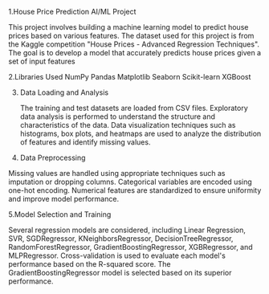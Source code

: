 1.House Price Prediction AI/ML Project

  This project involves building a machine learning model to predict house prices based on various features. The dataset used for this project is from the Kaggle competition "House    Prices - Advanced Regression Techniques". The goal is to develop a model that accurately predicts house prices given a set of input features

2.Libraries Used
  NumPy
  Pandas
  Matplotlib
  Seaborn
  Scikit-learn
  XGBoost

3. Data Loading and Analysis

   The training and test datasets are loaded from CSV files.
   Exploratory data analysis is performed to understand the structure and characteristics of the data.
   Data visualization techniques such as histograms, box plots, and heatmaps are used to analyze the distribution of features and identify missing values.

4. Data Preprocessing

  Missing values are handled using appropriate techniques such as imputation or dropping columns.
  Categorical variables are encoded using one-hot encoding.
  Numerical features are standardized to ensure uniformity and improve model performance.
  
5.Model Selection and Training

  Several regression models are considered, including Linear Regression, SVR, SGDRegressor, KNeighborsRegressor, DecisionTreeRegressor, RandomForestRegressor, GradientBoostingRegressor,     XGBRegressor, and MLPRegressor.
  Cross-validation is used to evaluate each model's performance based on the R-squared score.
  The GradientBoostingRegressor model is selected based on its superior performance.
